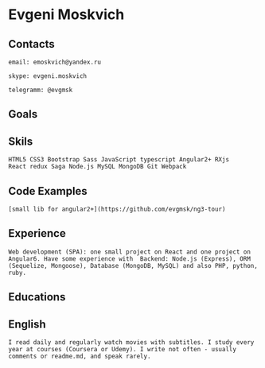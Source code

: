 # Evgeni Moskvich

## Contacts

    email: emoskvich@yandex.ru

    skype: evgeni.moskvich

    telegramm: @evgmsk

## Goals
    
    

## Skils 

    HTML5 CSS3 Bootstrap Sass JavaScript typescript Angular2+ RXjs
    React redux Saga Node.js MySQL MongoDB Git Webpack


## Code Examples

    [small lib for angular2+](https://github.com/evgmsk/ng3-tour)

## Experience

    Web development (SPA): one small project on React and one project on Angular6. Have some experience with  Backend: Node.js (Express), ORM (Sequelize, Mongoose), Database (MongoDB, MySQL) and also PHP, python, ruby.

## Educations


## English
    
    I read daily and regularly watch movies with subtitles. I study every year at courses (Coursera or Udemy). I write not often - usually comments or readme.md, and speak rarely.
